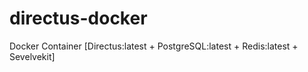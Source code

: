 # directus-docker
Docker Container [Directus:latest + PostgreSQL:latest + Redis:latest + Sevelvekit]
